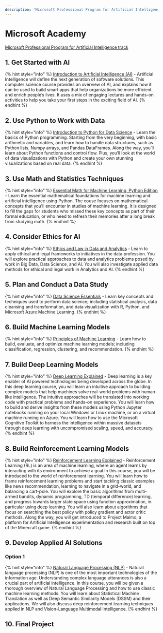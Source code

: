 ```yaml
---
description: 'Microsoft Professional Program for Artificial Intelligence track'
---
```


# Microsoft Academy

[Microsoft Professional Program for Artificial Intelligence track](https://academy.microsoft.com/en-us/tracks/artificial-intelligence/)

## 1. Get Started with AI

{% hint style="info" %}
[Introduction to Artificial Intelligence (AI)](https://www.edx.org/course/introduction-artificial-intelligence) - Artificial Intelligence will define the next generation of software solutions. This computer science course provides an overview of AI, and explains how it can be used to build smart apps that help organizations be more efficient and enrich people’s lives. It uses a mix of engaging lectures and hands-on activities to help you take your first steps in the exciting field of AI.
{% endhint %}

 ## 2. Use Python to Work with Data

{% hint style="info" %}
[Introduction to Python for Data Science](https://www.edx.org/course/introduction-to-python-for-data-science-1) - Learn the basics of Python programming. Starting from the very beginning, with basic arithmetic and variables, and learn how to handle data structures, such as Python lists, Numpy arrays, and Pandas DataFrames. Along the way, you’ll learn about Python functions and control flow. Plus, you’ll look at the world of data visualizations with Python and create your own stunning visualizations based on real data.
{% endhint %}

## 3. Use Math and Statistics Techniques

{% hint style="info" %}
[Essential Math for Machine Learning: Python Edition](https://www.edx.org/course/essential-math-machine-learning-python) - Learn the essential mathematical foundations for machine learning and artificial intelligence using Python. The couse focuses on mathematical concepts that you’ll encounter in studies of machine learning. It is designed to fill the gaps for students who missed these key concepts as part of their formal education, or who need to refresh their memories after a long break from studying math.
{% endhint %}

## 4. Consider Ethics for AI

{% hint style="info" %}
[Ethics and Law in Data and Analytics](https://www.edx.org/course/ethics-and-law-in-data-and-analytics) - Learn to apply ethical and legal frameworks to initiatives in the data profession. You will explore practical approaches to data and analytics problems posed by work in Big Data, Data Science, and AI. You will also investigate applied data methods for ethical and legal work in Analytics and AI.
{% endhint %}

## 5. Plan and Conduct a Data Study

{% hint style="info" %}
[Data Science Essentials](https://www.edx.org/course/data-science-essentials) - Learn key concepts and techniques used to perform data science; including statistical analysis, data cleansing and transformation, and data visualization with R, Python, and Microsoft Azure Machine Learning.
{% endhint %}

## 6. Build Machine Learning Models

{% hint style="info" %}
[Principles of Machine Learning](https://www.edx.org/course/principles-of-machine-learning) - Learn how to build, evaluate, and optimize machine learning models; including classification, regression, clustering, and recommendation.
{% endhint %}

## 7. Build Deep Learning Models

{% hint style="info" %}
[Deep Learning Explained](https://www.edx.org/course/deep-learning-explained-0) - Deep learning is a key enabler of AI powered technologies being developed across the globe. In this deep learning course, you will learn an intuitive approach to building complex models that help machines solve real-world problems with human-like intelligence. The intuitive approaches will be translated into working code with practical problems and hands-on experience. You will learn how to build and derive insights from these models using Python Jupyter notebooks running on your local Windows or Linux machine, or on a virtual machine running on Azure. You will learn how to use the Microsoft Cognitive Toolkit to harness the intelligence within massive datasets through deep learning with uncompromised scaling, speed, and accuracy.
{% endhint %}

## 8. Build Reinforcement Learning Models

{% hint style="info" %}
[Reinforcement Learning Explained](https://www.edx.org/course/reinforcement-learning-explained-0) - Reinforcement Learning (RL) is an area of machine learning, where an agent learns by interacting with its environment to achieve a goal.In this course, you will be introduced to the world of reinforcement learning. You will learn how to frame reinforcement learning problems and start tackling classic examples like news recommendation, learning to navigate in a grid-world, and balancing a cart-pole. You will explore the basic algorithms from multi-armed bandits, dynamic programming, TD (temporal difference) learning, and progress towards larger state space using function approximation, in particular using deep learning. You will also learn about algorithms that focus on searching the best policy with policy gradient and actor critic methods. Along the way, you will get introduced to Project Malmo, a platform for Artificial Intelligence experimentation and research built on top of the Minecraft game.
{% endhint %}

## 9. Develop Applied AI Solutions

### Option 1

{% hint style="info" %}
[Natural Language Processing (NLP)](https://www.edx.org/course/natural-language-processing-nlp) - Natural language processing (NLP) is one of the most important technologies of the information age. Understanding complex language utterances is also a crucial part of artificial intelligence. In this course, you will be given a thorough overview of Natural Language Processing and how to use classic machine learning methods. You will learn about Statistical Machine Translation as well as Deep Semantic Similarity Models (DSSM) and their applications. We will also discuss deep reinforcement learning techniques applied in NLP and Vision-Language Multimodal Intelligence.
{% endhint %}

## 10. Final Project

